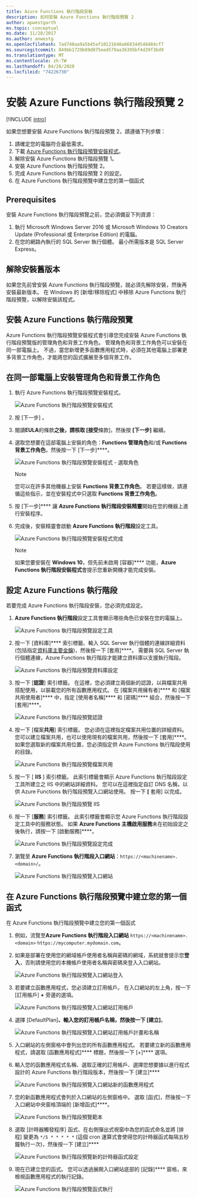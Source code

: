 ```yaml
---
title: Azure Functions 執行階段安裝
description: 如何安裝 Azure Functions 執行階段預覽 2
author: apwestgarth
ms.topic: conceptual
ms.date: 11/28/2017
ms.author: anwestg
ms.openlocfilehash: 7ad748aa9a5b45af10121648a668344548484cf7
ms.sourcegitcommit: 849bb1729b89d075eed579aa36395bf4d29f3bd9
ms.translationtype: MT
ms.contentlocale: zh-TW
ms.lasthandoff: 04/28/2020
ms.locfileid: "74226730"
---
```

# <a name="install-the-azure-functions-runtime-preview-2"></a>安裝 Azure Functions 執行階段預覽 2

[!INCLUDE [intro](../../includes/functions-runtime-preview-note.md)]

如果您想要安裝 Azure Functions 執行階段預覽 2，請遵循下列步驟：

1. 請確定您的電腦符合最低需求。
1. 下載 [Azure Functions 執行階段預覽安裝程式](https://aka.ms/azafrv2)。
1. 解除安裝 Azure Functions 執行階段預覽 1。
1. 安裝 Azure Functions 執行階段預覽 2。
1. 完成 Azure Functions 執行階段預覽 2 的設定。
1. 在 Azure Functions 執行階段預覽中建立您的第一個函式

## <a name="prerequisites"></a>Prerequisites

安裝 Azure Functions 執行階段預覽之前，您必須備妥下列資源：

1. 執行 Microsoft Windows Server 2016 或 Microsoft Windows 10 Creators Update (Professional 或 Enterprise Edition) 的電腦。
1. 在您的網路內執行的 SQL Server 執行個體。  最小所需版本是 SQL Server Express。

## <a name="uninstall-previous-version"></a>解除安裝舊版本

如果您先前曾安裝 Azure Functions 執行階段預覽，就必須先解除安裝，然後再安裝最新版本。  在 Windows 的 [新增/移除程式] 中移除 Azure Functions 執行階段預覽，以解除安裝該程式。

## <a name="install-the-azure-functions-runtime-preview"></a>安裝 Azure Functions 執行階段預覽

Azure Functions 執行階段預覽安裝程式會引導您完成安裝 Azure Functions 執行階段預覽版的管理角色和背景工作角色。  管理角色和背景工作角色可以安裝在同一部電腦上。  不過，當您新增更多函數應用程式時，必須在其他電腦上部署更多背景工作角色，才能將您的函式擴展至多個背景工作。

## <a name="install-the-management-and-worker-role-on-the-same-machine"></a>在同一部電腦上安裝管理角色和背景工作角色

1. 執行 Azure Functions 執行階段預覽安裝程式。

    ![Azure Functions 執行階段預覽安裝程式][1]

1. 按 [下一步]  。
1. 閱讀**EULA**的條款**之後，請核取 [接受**條款]，然後按 **[下一步]** 繼續。
1. 選取您想要在這部電腦上安裝的角色：**Functions 管理角色**和/或 **Functions 背景工作角色**，然後按一下 [下一步]****。

    ![Azure Functions 執行階段預覽安裝程式 - 選取角色][3]

    > [!NOTE]
    > 您可以在許多其他機器上安裝 **Functions 背景工作角色**。 若要這樣做，請遵循這些指示，並在安裝程式中只選取 **Functions 背景工作角色**。

1. 按 [下一步]**** 讓 **Azure Functions 執行階段安裝精靈**開始在您的機器上進行安裝程序。
1. 完成後，安裝精靈會啟動 **Azure Functions 執行階段**設定工具。

    ![Azure Functions 執行階段預覽安裝程式完成][6]

    > [!NOTE]
    > 如果您要安裝在 **Windows 10**，但先前未啟用 [容器]**** 功能，**Azure Functions 執行階段安裝程式**會提示您重新開機才能完成安裝。

## <a name="configure-the-azure-functions-runtime"></a>設定 Azure Functions 執行階段

若要完成 Azure Functions 執行階段安裝，您必須完成設定。

1. **Azure Functions 執行階段**設定工具會顯示哪些角色已安裝在您的電腦上。

    ![Azure Functions 執行階段預覽設定工具][7]

1. 按一下 [資料庫]**** 索引標籤、輸入 SQL Server 執行個體的連線詳細資料 (包括指定[資料庫主要金鑰](https://docs.microsoft.com/sql/relational-databases/security/encryption/sql-server-and-database-encryption-keys-database-engine))，然後按一下 [套用]****。  需要與 SQL Server 執行個體連線，Azure Functions 執行階段才能建立資料庫以支援執行階段。

    ![Azure Functions 執行階段預覽資料庫設定][8]

1. 按一下 [**認證**] 索引標籤。 在這裡，您必須建立兩個新的認證，以與檔案共用搭配使用，以裝載您的所有函數應用程式。  在 [檔案共用擁有者]**** 和 [檔案共用使用者]**** 中，指定 [使用者名稱]**** 和 [密碼]**** 組合，然後按一下 [套用]****。

    ![Azure Functions 執行階段預覽認證][9]

1. 按一下 [檔案**共用**] 索引標籤。 您必須在這裡指定檔案共用位置的詳細資料。  您可以建立檔案共用，也可以使用現有的檔案共用，然後按一下 [套用]****。  如果您選取新的檔案共用位置，您必須指定供 Azure Functions 執行階段使用的目錄。

    ![Azure Functions 執行階段預覽檔案共用][10]

1. 按一下 [ **IIS** ] 索引標籤。 此索引標籤會顯示 Azure Functions 執行階段設定工具所建立之 IIS 中的網站詳細資料。  您可以在這裡指定自訂 DNS 名稱，以供 Azure Functions 執行階段預覽入口網站使用。  按一下 **[** 套用] 以完成。

    ![Azure Functions 執行階段預覽 IIS][11]

1. 按一下 [**服務**] 索引標籤。 此索引標籤會顯示您 Azure Functions 執行階段設定工具中的服務狀態。  如果 **Azure Functions 主機啟用服務**未在初始設定之後執行，請按一下 [啟動服務]****。

    ![Azure Functions 執行階段預覽設定完成][12]

1. 瀏覽至 **Azure Functions 執行階段入口網站**：`https://<machinename>.<domain>/`。

    ![Azure Functions 執行階段預覽入口網站][13]

## <a name="create-your-first-function-in-azure-functions-runtime-preview"></a>在 Azure Functions 執行階段預覽中建立您的第一個函式

在 Azure Functions 執行階段預覽中建立您的第一個函式

1. 例如，流覽至**Azure Functions 執行階段入口網站** `https://<machinename>.<domain>` `https://mycomputer.mydomain.com`。

1. 如果是部署在使用您的網域帳戶使用者名稱與密碼的網域，系統就會提示您**登入**，否則請使用您的本機帳戶使用者名稱與密碼來登入入口網站。

    ![Azure Functions 執行階段預覽入口網站登入][14]

1. 若要建立函數應用程式，您必須建立訂用帳戶。  在入口網站的左上角，按一下 [訂用帳戶] **+** 旁邊的選項。

    ![Azure Functions 執行階段預覽入口網站訂用帳戶][15]

1. 選擇 [DefaultPlan]****、輸入您的訂用帳戶名稱，然後按一下 [建立]****。

    ![Azure Functions 執行階段預覽入口網站訂用帳戶計畫和名稱][16]

1. 入口網站的左側窗格中會列出您的所有函數應用程式。  若要建立新的函數應用程式，請選取 [函數應用程式]**** 標題，然後按一下 [+]**** 選項。

1. 輸入您的函數應用程式名稱、選取正確的訂用帳戶、選擇您想要據以進行程式設計的 Azure Functions 執行階段版本，然後按一下 [建立]****

    ![Azure Functions 執行階段預覽入口網站新的函數應用程式][17]

1. 您的新函數應用程式會列於入口網站的左側窗格中。  選取 [函式]，然後按一下入口網站中央窗格頂端的 [新增函式]****。

    ![Azure Functions 執行階段預覽範本][18]

1. 選取 [計時器觸發程序] 函式、在右側彈出式視窗中為您的函式命名並將 [排程] 變更為 `*/5 * * * * *` (這個 cron 運算式會使得您的計時器函式每隔五秒鐘執行一次)，然後按一下 [建立]****

    ![Azure Functions 執行階段預覽新的計時器函式設定][19]

1. 現在已建立您的函式。  您可以透過展開入口網站底部的 [記錄]**** 窗格，來檢視函數應用程式的執行記錄。

    ![Azure Functions 執行階段預覽函式執行][20]

<!--Image references-->
[1]: ./media/functions-runtime-install/AzureFunctionsRuntime_Installer1.png
[2]: ./media/functions-runtime-install/AzureFunctionsRuntime_Installer2-EULA.png
[3]: ./media/functions-runtime-install/AzureFunctionsRuntime_Installer3-ChooseRoles.png
[4]: ./media/functions-runtime-install/AzureFunctionsRuntime_Installer4-Install.png
[5]: ./media/functions-runtime-install/AzureFunctionsRuntime_Installer5-Progress.png
[6]: ./media/functions-runtime-install/AzureFunctionsRuntime_Installer6-InstallComplete.png
[7]: ./media/functions-runtime-install/AzureFunctionsRuntime_Configuration1.png
[8]: ./media/functions-runtime-install/AzureFunctionsRuntime_Configuration2_SQL.png
[9]: ./media/functions-runtime-install/AzureFunctionsRuntime_Configuration3_Credentials.png
[10]: ./media/functions-runtime-install/AzureFunctionsRuntime_Configuration4_Fileshare.png
[11]: ./media/functions-runtime-install/AzureFunctionsRuntime_Configuration5_IIS.png
[12]: ./media/functions-runtime-install/AzureFunctionsRuntime_Configuration6_Services.png
[13]: ./media/functions-runtime-install/AzureFunctionsRuntime_Portal.png
[14]: ./media/functions-runtime-install/AzureFunctionsRuntime_Portal_Login.png
[15]: ./media/functions-runtime-install/AzureFunctionsRuntime_Portal_Subscriptions.png
[16]: ./media/functions-runtime-install/AzureFunctionsRuntime_Portal_Subscriptions1.png
[17]: ./media/functions-runtime-install/AzureFunctionsRuntime_Portal_NewFunctionApp.png
[18]: ./media/functions-runtime-install/AzureFunctionsRuntime_v1FunctionsTemplates.png
[19]: ./media/functions-runtime-install/AzureFunctionsRuntime_Portal_NewTimerFunction.png
[20]: ./media/functions-runtime-install/AzureFunctionsRuntime_Portal_RunningV2Function.png
